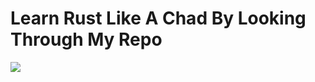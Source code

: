 # Learn Rust Like A Chad By Looking Through My Repo

![](https://imgs.search.brave.com/zlRJ2HSnrsQtNAvMu7AHpf9zrA7ryN0dk09OO9k16Uc/rs:fit:711:225:1/g:ce/aHR0cHM6Ly90c2Ux/Lm1tLmJpbmcubmV0/L3RoP2lkPU9JUC53/TDlGdlJDd2xPOFgw/eXNKODM0OGt3SGFF/OCZwaWQ9QXBp)
